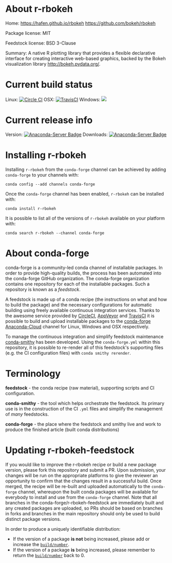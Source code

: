 About r-rbokeh
==============

Home: https://hafen.github.io/rbokeh https://github.com/bokeh/rbokeh

Package license: MIT

Feedstock license: BSD 3-Clause

Summary: A native R plotting library that provides a flexible declarative interface for creating interactive web-based graphics, backed by the Bokeh visualization library <http://bokeh.pydata.org/>.



Current build status
====================

Linux: [![Circle CI](https://circleci.com/gh/conda-forge/r-rbokeh-feedstock.svg?style=shield)](https://circleci.com/gh/conda-forge/r-rbokeh-feedstock)
OSX: [![TravisCI](https://travis-ci.org/conda-forge/r-rbokeh-feedstock.svg?branch=master)](https://travis-ci.org/conda-forge/r-rbokeh-feedstock)
Windows: ![](https://cdn.rawgit.com/conda-forge/conda-smithy/90845bba35bec53edac7a16638aa4d77217a3713/conda_smithy/static/disabled.svg)

Current release info
====================
Version: [![Anaconda-Server Badge](https://anaconda.org/conda-forge/r-rbokeh/badges/version.svg)](https://anaconda.org/conda-forge/r-rbokeh)
Downloads: [![Anaconda-Server Badge](https://anaconda.org/conda-forge/r-rbokeh/badges/downloads.svg)](https://anaconda.org/conda-forge/r-rbokeh)

Installing r-rbokeh
===================

Installing `r-rbokeh` from the `conda-forge` channel can be achieved by adding `conda-forge` to your channels with:

```
conda config --add channels conda-forge
```

Once the `conda-forge` channel has been enabled, `r-rbokeh` can be installed with:

```
conda install r-rbokeh
```

It is possible to list all of the versions of `r-rbokeh` available on your platform with:

```
conda search r-rbokeh --channel conda-forge
```


About conda-forge
=================

conda-forge is a community-led conda channel of installable packages.
In order to provide high-quality builds, the process has been automated into the
conda-forge GitHub organization. The conda-forge organization contains one repository
for each of the installable packages. Such a repository is known as a *feedstock*.

A feedstock is made up of a conda recipe (the instructions on what and how to build
the package) and the necessary configurations for automatic building using freely
available continuous integration services. Thanks to the awesome service provided by
[CircleCI](https://circleci.com/), [AppVeyor](http://www.appveyor.com/)
and [TravisCI](https://travis-ci.org/) it is possible to build and upload installable
packages to the [conda-forge](https://anaconda.org/conda-forge)
[Anaconda-Cloud](http://docs.anaconda.org/) channel for Linux, Windows and OSX respectively.

To manage the continuous integration and simplify feedstock maintenance
[conda-smithy](http://github.com/conda-forge/conda-smithy) has been developed.
Using the ``conda-forge.yml`` within this repository, it is possible to re-render all of
this feedstock's supporting files (e.g. the CI configuration files) with ``conda smithy rerender``.


Terminology
===========

**feedstock** - the conda recipe (raw material), supporting scripts and CI configuration.

**conda-smithy** - the tool which helps orchestrate the feedstock.
                   Its primary use is in the construction of the CI ``.yml`` files
                   and simplify the management of *many* feedstocks.

**conda-forge** - the place where the feedstock and smithy live and work to
                  produce the finished article (built conda distributions)


Updating r-rbokeh-feedstock
===========================

If you would like to improve the r-rbokeh recipe or build a new
package version, please fork this repository and submit a PR. Upon submission,
your changes will be run on the appropriate platforms to give the reviewer an
opportunity to confirm that the changes result in a successful build. Once
merged, the recipe will be re-built and uploaded automatically to the
`conda-forge` channel, whereupon the built conda packages will be available for
everybody to install and use from the `conda-forge` channel.
Note that all branches in the conda-forge/r-rbokeh-feedstock are
immediately built and any created packages are uploaded, so PRs should be based
on branches in forks and branches in the main repository should only be used to
build distinct package versions.

In order to produce a uniquely identifiable distribution:
 * If the version of a package **is not** being increased, please add or increase
   the [``build/number``](http://conda.pydata.org/docs/building/meta-yaml.html#build-number-and-string).
 * If the version of a package **is** being increased, please remember to return
   the [``build/number``](http://conda.pydata.org/docs/building/meta-yaml.html#build-number-and-string)
   back to 0.
